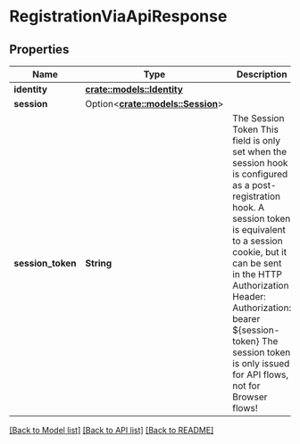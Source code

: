 # RegistrationViaApiResponse

## Properties

Name | Type | Description | Notes
------------ | ------------- | ------------- | -------------
**identity** | [**crate::models::Identity**](Identity.md) |  | 
**session** | Option<[**crate::models::Session**](session.md)> |  | [optional]
**session_token** | **String** | The Session Token  This field is only set when the session hook is configured as a post-registration hook.  A session token is equivalent to a session cookie, but it can be sent in the HTTP Authorization Header:  Authorization: bearer ${session-token}  The session token is only issued for API flows, not for Browser flows! | 

[[Back to Model list]](../README.md#documentation-for-models) [[Back to API list]](../README.md#documentation-for-api-endpoints) [[Back to README]](../README.md)


